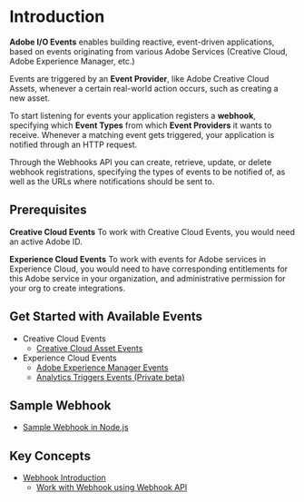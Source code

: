 # Introduction

**Adobe I/O Events** enables building reactive, event-driven applications, based on events originating from various Adobe Services (Creative Cloud, Adobe Experience Manager, etc.)

Events are triggered by an **Event Provider**, like Adobe Creative Cloud Assets, whenever a certain real-world action occurs, such as creating a new asset.

To start listening for events your application registers a **webhook**, specifying which **Event Types** from which **Event Providers** it wants to receive. Whenever a matching event gets triggered, your application is notified through an HTTP request.

Through the Webhooks API you can create, retrieve, update, or delete webhook registrations, specifying the types of events to be notified of, as well as the URLs where notifications should be sent to.

## Prerequisites

**Creative Cloud Events**
To work with Creative Cloud Events, you would need an active Adobe ID.

**Experience Cloud Events**
To work with events for Adobe services in Experience Cloud, you would need to have corresponding entitlements for this Adobe service in your organization, and administrative permission for your org to create integrations. 

## Get Started with Available Events
- Creative Cloud Events
    - [Creative Cloud Asset Events](event-setup/cc-asset-event-setup.md)
- Experience Cloud Events
    - [Adobe Experience Manager Events](event-setup/aem-event-setup.md)
    - [Analytics Triggers Events (Private beta)](event-setup/analytics-triggers-event-setup.md)
    
## Sample Webhook
- [Sample Webhook in Node.js](https://github.com/adobeio/io-event-sample-webhook)

## Key Concepts
- [Webhook Introduction](Webhook_docs_intro.md)
    - [Work with Webhook using Webhook API](Webhook_docs_reference.md)